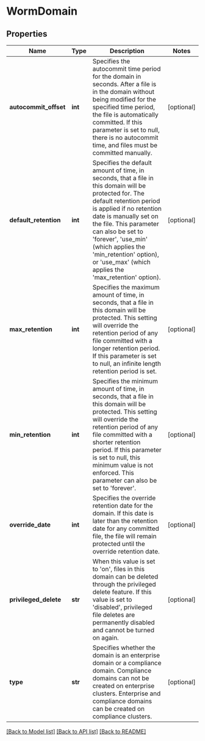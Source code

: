 # WormDomain

## Properties
Name | Type | Description | Notes
------------ | ------------- | ------------- | -------------
**autocommit_offset** | **int** | Specifies the autocommit time period for the domain in seconds.  After a file is in the domain without being modified for the specified time period, the file is automatically committed. If this parameter is set to null, there is no autocommit time, and files must be committed manually. | [optional] 
**default_retention** | **int** | Specifies the default amount of time, in seconds, that a file in this domain will be protected for. The default retention period is applied if no retention date is manually set on the file. This parameter can also be set to &#39;forever&#39;, &#39;use_min&#39; (which applies the &#39;min_retention&#39; option), or &#39;use_max&#39; (which applies the &#39;max_retention&#39; option). | [optional] 
**max_retention** | **int** | Specifies the maximum amount of time, in seconds, that a file in this domain will be protected. This setting will override the retention period of any file committed with a longer retention period. If this parameter is set to null, an infinite length retention period is set. | [optional] 
**min_retention** | **int** | Specifies the minimum amount of time, in seconds, that a file in this domain will be protected. This setting will override the retention period of any file committed with a shorter retention period. If this parameter is set to null, this minimum value is not enforced. This parameter can also be set to &#39;forever&#39;. | [optional] 
**override_date** | **int** | Specifies the override retention date for the domain. If this date is later than the retention date for any committed file, the file will remain protected until the override retention date. | [optional] 
**privileged_delete** | **str** | When this value is set to &#39;on&#39;, files in this domain can be deleted through the privileged delete feature. If this value is set to &#39;disabled&#39;, privileged file deletes are permanently disabled and cannot be turned on again. | [optional] 
**type** | **str** | Specifies whether the domain is an enterprise domain or a compliance domain. Compliance domains can not be created on enterprise clusters. Enterprise and compliance domains can be created on compliance clusters. | [optional] 

[[Back to Model list]](../README.md#documentation-for-models) [[Back to API list]](../README.md#documentation-for-api-endpoints) [[Back to README]](../README.md)


